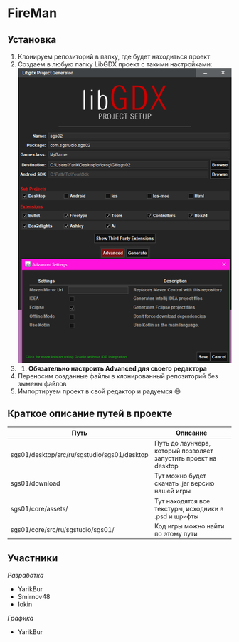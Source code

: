 # FireMan

Установка
---
1. Клонируем репозиторий в папку, где будет находиться проект
2. Создаем в любую папку LibGDX проект с такими настройками:  ![screenshot](https://github.com/YarikBur/sgs02/blob/master/libgdx_settings.png)
3. 1. **Обязательно настроить Advanced для своего редактора**
4. Переносим созданные файлы в клонированный репозиторий без зымены файлов
5. Импортируем проект в свой редактор и радуемся :smile:

Краткое описание путей в проекте
---
Путь                                              | Описание
--------------------------------------------------|----------------------
sgs01/desktop/src/ru/sgstudio/sgs01/desktop       | Путь до лаунчера, который позволяет запустить проект на desktop 
sgs01/download                                    | Тут можно будет скачать .jar версию нашей игры
sgs01/core/assets/                                | Тут находятся все текстуры, исходники в .psd и шрифты
sgs01/core/src/ru/sgstudio/sgs01/                 | Код игры можно найти по этому пути

Участники
---
_Разработка_
* YarikBur
* Smirnov48
* Iokin

_Графика_
* YarikBur
